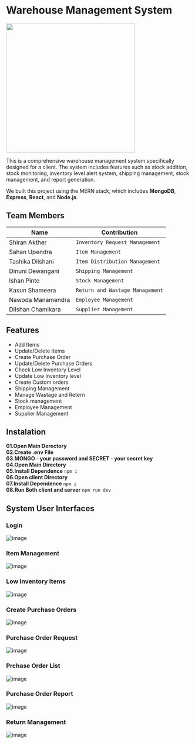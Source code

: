 # Warehouse Management System
<p><a  href="https://github.com/Shiranakther"><img  src="https://skillicons.dev/icons?i=mongo,express,react,nodejs,vite,redux,tailwind,vscode,github"  width=350></a></p>
This is a comprehensive warehouse management system specifically designed for a client. The system includes features such as stock addition, stock monitoring, inventory level alert system, shipping management, stock management, and report generation.

We built this project using the MERN stack, which includes **MongoDB**, **Express**, **React**, and **Node.js**.

## Team Members

|  Name              |Contribution                                            
|----------------|-------------------------------|
|Shiran Akther|`Inventory Request Management`            |
|Sahan Upendra          |`Item Management`            |
|Tashika Dilshani|`Item Distribution Management`|
|Dinuni Dewangani|`Shipping Management`|
|Ishan Pinto|`Stock Management`|
|Kasun Shameera|`Return and Wastage Management`|
|Nawoda Manamendra|`Employee Management`|
|Dilshan Chamikara|`Supplier Management`|

## Features

- Add Items
- Update/Delete Items
- Create Purchase Order 
- Update/Delete Purchase Orders
- Check Low Inventory Level
- Update Low Inventory level
- Create Custom orders
- Shipping Management
-  Manage Wastage and Retern
- Stock management
- Employee Management
- Supplier Management



## Instalation
 **01.Open Main Derectory** <br>
**02.Create .env File**  <br>
**03.MONGO - your password and SECRET - your secret key**  <br>
**04.Open Main Directory**  <br>
**05.Install Dependence** ```npm i```  <br>
**06.Open client Directory**   <br>
**07.Install Dependence**  ```npm i``` <br>
**08.Run Both client and server** ```npm run dev```  <br>

## System User Interfaces 
### Login

![image](https://github.com/Shiranakther/WMS_Intigrate/assets/127624730/61aa6b49-68f9-4362-9676-841982fa4041)
### Item Management
![image](https://github.com/Shiranakther/WMS_Intigrate/assets/127624730/9c7d6b25-53ab-4936-8000-b6ff86aaa0d7)

### Low Inventory Items
![image](https://github.com/Shiranakther/WMS_Intigrate/assets/127624730/4a5523ec-eb2c-4edf-8629-0d31eaee9091)

### Create Purchase Orders
![image](https://github.com/Shiranakther/WMS_Intigrate/assets/127624730/c3d5d412-4025-49de-bf21-16d9f1951703)

### Purchase Order Request
![image](https://github.com/Shiranakther/WMS_Intigrate/assets/127624730/914ac18c-186e-4952-a953-eb06cefdb23a)

### Prchase Order List
![image](https://github.com/Shiranakther/WMS_Intigrate/assets/127624730/410dc5f5-387f-490e-b1d2-d216bf511706)

### Purchase Order Report
![image](https://github.com/Shiranakther/WMS_Intigrate/assets/127624730/f8e0f124-306d-403b-81ea-20358f637d87)

### Return Management
![image](https://github.com/Shiranakther/WMS_Intigrate/assets/127624730/379da1f1-20fe-4ddd-ba5b-4c9bb8af27e6)

















